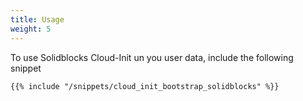 ```yaml
---
title: Usage
weight: 5
---
```


To use Solidblocks Cloud-Init un you user data, include the following snippet

```shell
{{% include "/snippets/cloud_init_bootstrap_solidblocks" %}}
```
